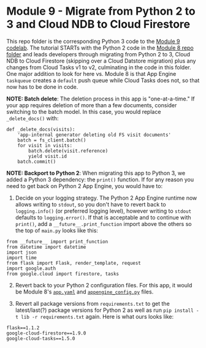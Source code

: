 # Module 9 - Migrate from Python 2 to 3 and Cloud NDB to Cloud Firestore

This repo folder is the corresponding Python 3 code to the [Module 9 codelab](http://g.co/codelabs/pae-migrate-py3fstasks). The tutorial STARTs with the Python 2 code in the [Module 8 repo folder](/mod7-cloudtasks) and leads developers through migrating from Python 2 to 3, Cloud NDB to Cloud Firestore (skipping over a Cloud Datstore migration) plus any changes from Cloud Tasks v1 to v2, culminating in the code in this folder. One major addition to look for here vs. Module 8 is that App Engine `taskqueue` creates a `default` push queue while Cloud Tasks does not, so that now has to be done in code.

**NOTE: Batch delete**: The deletion process in this app is "one-at-a-time." If your app requires deletion of more than a few documents, consider switching to the batch model. In this case, you would replace `_delete_docs()` with:

    def _delete_docs(visits):
        'app-internal generator deleting old FS visit documents'
        batch = fs_client.batch()
        for visit in visits:
            batch.delete(visit.reference)
            yield visit.id
        batch.commit()

**NOTE: Backport to Python 2**: When migrating this app to Python 3, we added a Python 3 dependency: the `print()` function. If for any reason you need to get back on Python 2 App Engine, you would have to:

  1. Decide on your logging strategy. The Python 2 App Engine runtime now allows writing to `stdout`, so you don't have to revert back to `logging.info()` (or preferred logging level), however writing to `stdout` defaults to `logging.error()`. If that is acceptable and to continue with `print()`, add a `__future__.print_function` import above the others so the top of `main.py` looks like this:

    from __future__ import print_function
    from datetime import datetime
    import json
    import time
    from flask import Flask, render_template, request
    import google.auth
    from google.cloud import firestore, tasks

  2. Revert back to your Python 2 configuration files. For this app, it would be Module 8's [`app.yaml`](https://github.com/googlecodelabs/migrate-python2-appengine/blob/master/mod8-cloudtasks/app.yaml) and [`appengine_config.py`](https://github.com/googlecodelabs/migrate-python2-appengine/blob/master/mod8-cloudtasks/appengine_config.py) files.

  3. Revert all package versions from `requirements.txt` to get the latest/last(?) package versions for Python 2 as well as run `pip install -t lib -r requirements.txt` again. Here is what ours looks like:

    flask==1.1.2
    google-cloud-firestore==1.9.0
    google-cloud-tasks==1.5.0


